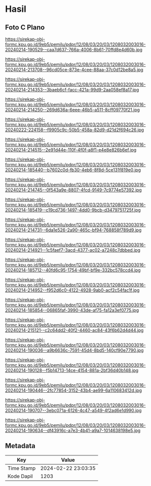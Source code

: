 # Hasil

## Foto C Plano

https://sirekap-obj-formc.kpu.go.id/9eb5/pemilu/pdpr/12/08/03/20/03/1208032003016-20240214-190529--caa7d637-766a-4006-8b61-70ffd8e4d60b.jpg

https://sirekap-obj-formc.kpu.go.id/9eb5/pemilu/pdpr/12/08/03/20/03/1208032003016-20240214-213708--96cd05ce-873e-4cee-88aa-37c0d12be8a5.jpg

https://sirekap-obj-formc.kpu.go.id/9eb5/pemilu/pdpr/12/08/03/20/03/1208032003016-20240214-214353--3baeb6cf-facc-421a-99d9-2aa058ef8a17.jpg

https://sirekap-obj-formc.kpu.go.id/9eb5/pemilu/pdpr/12/08/03/20/03/1208032003016-20240214-214250--269d636a-6eee-46b5-a511-8cff09770f21.jpg

https://sirekap-obj-formc.kpu.go.id/9eb5/pemilu/pdpr/12/08/03/20/03/1208032003016-20240222-224158--f9905c9c-50b5-458a-82d9-d21d2f694c26.jpg

https://sirekap-obj-formc.kpu.go.id/9eb5/pemilu/pdpr/12/08/03/20/03/1208032003016-20240214-214515--2e91d44e-110f-4f0f-a8f1-e4e8e826b6ef.jpg

https://sirekap-obj-formc.kpu.go.id/9eb5/pemilu/pdpr/12/08/03/20/03/1208032003016-20240214-185440--b7602c0d-fb30-4eb6-8f8d-5ce131f819e0.jpg

https://sirekap-obj-formc.kpu.go.id/9eb5/pemilu/pdpr/12/08/03/20/03/1208032003016-20240214-214745--0f543a9e-8807-4fcd-9149-7c9774e57392.jpg

https://sirekap-obj-formc.kpu.go.id/9eb5/pemilu/pdpr/12/08/03/20/03/1208032003016-20240214-185419--c19cd736-1497-4dd0-9bcb-d3479751725f.jpg

https://sirekap-obj-formc.kpu.go.id/9eb5/pemilu/pdpr/12/08/03/20/03/1208032003016-20240214-214731--6da1e526-2a90-465c-bf94-768858f789d9.jpg

https://sirekap-obj-formc.kpu.go.id/9eb5/pemilu/pdpr/12/08/03/20/03/1208032003016-20240214-214921--1c5faef7-3acd-4377-ac02-a7248c7dbbed.jpg

https://sirekap-obj-formc.kpu.go.id/9eb5/pemilu/pdpr/12/08/03/20/03/1208032003016-20240214-185712--40fd6c95-1754-49bf-bf9e-332bc578ccd4.jpg

https://sirekap-obj-formc.kpu.go.id/9eb5/pemilu/pdpr/12/08/03/20/03/1208032003016-20240214-214952--f952d6c0-4122-4928-9ab0-acf2c54fac1f.jpg

https://sirekap-obj-formc.kpu.go.id/9eb5/pemilu/pdpr/12/08/03/20/03/1208032003016-20240214-185854--06865faf-3990-43de-af75-fa12a3ef0775.jpg

https://sirekap-obj-formc.kpu.go.id/9eb5/pemilu/pdpr/12/08/03/20/03/1208032003016-20240214-215121--c2c64dd2-40f2-4460-ac84-43f6b62d4d44.jpg

https://sirekap-obj-formc.kpu.go.id/9eb5/pemilu/pdpr/12/08/03/20/03/1208032003016-20240214-190036--a9b6636c-7591-45d4-8bd5-140cf90e7790.jpg

https://sirekap-obj-formc.kpu.go.id/9eb5/pemilu/pdpr/12/08/03/20/03/1208032003016-20240214-190128--f5b14713-14ce-4154-881a-2bf36d40b148.jpg

https://sirekap-obj-formc.kpu.go.id/9eb5/pemilu/pdpr/12/08/03/20/03/1208032003016-20240214-190446--2fc77854-3152-43b4-ae99-6a110683412d.jpg

https://sirekap-obj-formc.kpu.go.id/9eb5/pemilu/pdpr/12/08/03/20/03/1208032003016-20240214-190707--3ebc071a-6126-4c47-a549-4f2ad6e1d990.jpg

https://sirekap-obj-formc.kpu.go.id/9eb5/pemilu/pdpr/12/08/03/20/03/1208032003016-20240214-190634--df43916c-a7e3-4b41-a9a7-1014638198e5.jpg


## Metadata

| Key        | Value               |
| ---------- | ------------------- |
| Time Stamp | 2024-02-22 23:03:35 |
| Kode Dapil | 1203                |



